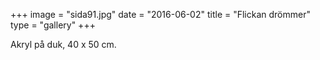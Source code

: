 +++
image = "sida91.jpg"
date = "2016-06-02"
title = "Flickan drömmer"
type = "gallery"
+++

Akryl på duk, 40 x 50 cm.
